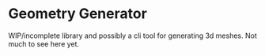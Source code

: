 Geometry Generator
==================

WIP/incomplete library and possibly a cli tool for generating 3d meshes.
Not much to see here yet.

